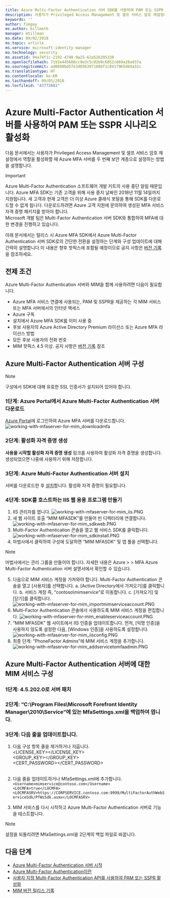 ```yaml
---
title: Azure Multi-Factor Authentication 서버 SDK를 사용하여 PAM 또는 SSPR 시나리오 활성화 | Microsoft Docs
description: 사용자가 Privileged Access Management 및 셀프 서비스 암호 재설정에서 역할을 활성화할 때 Azure Multi-Factor Authentication 서버 SDK를 두 번째 보안 계층으로 설정합니다.
keywords: ''
author: fimguy
ms.author: billmath
manager: mtillman
ms.date: 09/02/2018
ms.topic: article
ms.service: microsoft-identity-manager
ms.technology: security
ms.assetid: 94a74f1c-2192-4748-9a25-62a526295338
ms.openlocfilehash: 7191e445688cc9e3c5c02b9c6852c869a28a937a
ms.sourcegitcommit: ad0690bd57e3d056397108bf1c8417965d69a32c
ms.translationtype: HT
ms.contentlocale: ko-KR
ms.lasthandoff: 09/05/2018
ms.locfileid: "43772681"
---
```

# <a name="use-azure-multi-factor-authentication-server-to-activate-pam-or-sspr"></a>Azure Multi-Factor Authentication 서버를 사용하여 PAM 또는 SSPR 시나리오 활성화
다음 문서에서는 사용자가 Privileged Access Management 및 셀프 서비스 암호 재설정에서 역할을 활성화할 때 Azure MFA 서버를 두 번째 보안 계층으로 설정하는 방법을 설명합니다.

> [!IMPORTANT]
> Azure Multi-Factor Authentication 소프트웨어 개발 키트의 사용 중단 알림 때문입니다. Azure MFA SDK는 기존 고객을 위해 사용 중지 날짜인 2018년 11월 14일까지 지원됩니다. 새 고객과 현재 고객은 더 이상 Azure 클래식 포털을 통해 SDK를 다운로드할 수 없게 됩니다. 다운로드하려면 Azure 고객 지원에 문의하여 생성된 MFA 서비스 자격 증명 패키지를 받아야 합니다. <br> Microsoft 개발 팀은 Multi-Factor Authentication 서버 SDK와 통합하여 MFA에 대한 변경을 진행하고 있습니다.

아래 문서에서는 릴리스 시 Azure MFA SDK에서 Azure Multi-Factor Authentication 서버 SDK로의 간단한 전환을 설정하는 단계와 구성 업데이트에 대해 간략히 설명합니다.이 내용은 향후 핫픽스에 포함될 예정이므로 공지 사항은 [버전 기록](/reference/version-history.md)을 참조하세요. 

## <a name="prerequisites"></a>전제 조건

Azure Multi-Factor Authentication 서버와 MIM을 함께 사용하려면 다음이 필요합니다.

- Azure MFA 서비스 연결에 사용되는, PAM 및 SSPR을 제공하는 각 MIM 서비스 또는 MFA 서버에서의 인터넷 액세스
- Azure 구독
- 설치에서 Azure MFA SDK를 이미 사용 중
- 후보 사용자의 Azure Active Directory Premium 라이선스 또는 Azure MFA 라이선스 방법
- 모든 후보 사용자의 전화 번호
- MIM 핫픽스 4.5 이상. 공지 사항은 [버전 기록](/reference/version-history.md) 참조

## <a name="azure-multi-factor-authentication-server-configuration"></a>Azure Multi-Factor Authentication 서버 구성 
> [!NOTE] 
> 구성에서 SDK에 대해 유효한 SSL 인증서가 설치되어 있어야 합니다. 

### <a name="step-1-download-azure-multi-factor-authentication-server-from-the-azure-portal"></a>1단계: Azure Portal에서 Azure Multi-Factor Authentication 서버 다운로드 
[Azure Portal](https://portal.azure.com/)에 로그인하여 Azure MFA 서버를 다운로드합니다.
![working-with-mfaserver-for-mim_downloadmfa](media/working-with-mfaserver-for-mim/working-with-mfaserver-for-mim_downloadmfa.PNG)

### <a name="step-2-generate-activation-credentials"></a>2단계: 활성화 자격 증명 생성
**사용을 시작할 활성화 자격 증명 생성** 링크를 사용하여 활성화 자격 증명을 생성합니다. 생성되었으면 나중에 사용하기 위해 저장합니다.

### <a name="step-3-install-the-azure-multi-factor-authentication-server"></a>3단계: Azure Multi-Factor Authentication 서버 설치
서버를 다운로드한 후 [설치](https://docs.microsoft.com/en-us/azure/active-directory/authentication/howto-mfaserver-deploy#install-and-configure-the-mfa-server)합니다.  활성화 자격 증명이 필요합니다. 

### <a name="step-4-create-your-iis-web-application-that-will-host-the-sdk"></a>4단계: SDK를 호스트하는 IIS 웹 응용 프로그램 만들기
1. IIS 관리자를 엽니다. ![working-with-mfaserver-for-mim_iis.PNG](media/working-with-mfaserver-for-mim/working-with-mfaserver-for-mim_iis.PNG)
2.  새 웹 사이트 호출 “MIM MFASDK”를 만들어 빈 디렉터리에 연결합니다. ![working-with-mfaserver-for-mim_sdkweb.PNG](media/working-with-mfaserver-for-mim/working-with-mfaserver-for-mim_sdkweb.PNG)
3. Multi-Factor Authentication 콘솔을 열고 웹 서비스 SDK를 클릭합니다. ![working-with-mfaserver-for-mim_sdkinstall.PNG](media/working-with-mfaserver-for-mim/working-with-mfaserver-for-mim_sdkinstall.PNG)
4. 마법사에서 클릭하여 구성에 도달하면 “MIM MFASDK” 및 앱 풀을 선택합니다.

> [!NOTE] 
> 마법사에서는 관리 그룹을 만들어야 합니다. 자세한 내용은 Azure > > MFA Azure Multi-Factor Authentication 서버 설명서에서 확인할 수 있습니다.

5. 다음으로 MIM 서비스 계정을 가져와야 합니다. Multi-Factor Authentication 콘솔을 열고 [사용자]를 선택합니다. a. [Active Directory에서 가져오기]를 클릭합니다. b. 서비스 계정 즉, “contoso\mimservice”로 이동합니다. c. [가져오기] 및 [닫기]를 클릭합니다. ![working-with-mfaserver-for-mim_importmimserviceaccount.PNG](media/working-with-mfaserver-for-mim/working-with-mfaserver-for-mim_importmimserviceaccount.PNG) 
6. Multi-Factor Authentication 콘솔에서 사용하도록 MIM 서비스 계정을 편집합니다. ![working-with-mfaserver-for-mim_enableserviceaccount.PNG](media/working-with-mfaserver-for-mim/working-with-mfaserver-for-mim_enableserviceaccount.PNG)
7. “MIM MFASDK” 웹 사이트에서 IIS 인증을 업데이트합니다. 먼저, [익명 인증]을 사용하지 않도록 설정한 다음, [Windows 인증]을 사용하도록 설정합니다. ![working-with-mfaserver-for-mim_iisconfig.PNG](media/working-with-mfaserver-for-mim/working-with-mfaserver-for-mim_iisconfig.PNG)
8. 최종 단계: “PhoneFactor Admins”에 MIM 서비스 계정을 추가합니다. ![working-with-mfaserver-for-mim_addservicetomfaadmin.PNG](media/working-with-mfaserver-for-mim/working-with-mfaserver-for-mim_addservicetomfaadmin.PNG)

## <a name="configuring-the-mim-service-for-azure-multi-factor-authentication-server"></a>Azure Multi-Factor Authentication 서버에 대한 MIM 서비스 구성 

### <a name="step-1-patch-server-to-452020"></a>1단계: 4.5.202.0로 서버 패치
 
### <a name="step-2-backup-and-open-the-mfasettingsxml-located-in-the-cprogram-filesmicrosoft-forefront-identity-manager2010service"></a>2단계: “C:\Program Files\Microsoft Forefront Identity Manager\2010\Service”에 있는 MfaSettings.xml을 백업하여 엽니다.

### <a name="step-3-update-the-following-lines"></a>3단계: 다음 줄을 업데이트합니다.
1. 다음 구성 항목 줄을 제거하거나 지웁니다. <br>
<LICENSE_KEY></LICENSE_KEY><br>
<GROUP_KEY></GROUP_KEY><br>
<CERT_PASSWORD></CERT_PASSWORD><br>
<CertFilePath></CertFilePath><br>

2. 다음 줄을 업데이트하거나 MfaSettings.xml에 추가합니다. <br>
`<Username>mimservice@contoso.com</Username>` <br>
`<LOCMFA>true</LOCMFA>`<br>
`<LOCMFASRV>https://CORPSERVICE.contoso.com:9999/MultiFactorAuthWebServiceSdk/PfWsSdk.asmx</LOCMFASRV>`

3. MIM 서비스를 다시 시작하고 Azure Multi-Factor Authentication 서버로 기능을 테스트합니다.

> [!NOTE] 
> 설정을 되돌리려면 MfaSettings.xml을 2단계의 백업 파일로 바꿉니다.


## <a name="next-steps"></a>다음 단계

-    [Azure Multi-Factor Authentication 서버 시작](https://docs.microsoft.com/en-us/azure/active-directory/authentication/howto-mfaserver-deploy)
- [Azure Multi-Factor Authentication이란](https://docs.microsoft.com/azure/multi-factor-authentication/multi-factor-authentication)
- [사용자 지정 Multi-Factor Authentication API를 사용하여 PAM 또는 SSPR 활성화](Working-with-custommfaserver-for-mim.md)
- [MIM 버전 릴리스 기록](./reference/version-history.md)